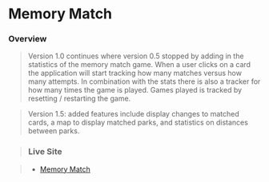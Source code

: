 # Memory Match

### Overview

> Version 1.0 continues where version 0.5 stopped by adding in the statistics of the memory match game. When a user clicks on a card the application will start tracking how many matches versus how many attempts. In combination with the stats there is also a tracker for how many times the game is played. Games played is tracked by resetting / restarting the game.

> Version 1.5: added features include display changes to matched cards, a map to display matched parks, and statistics on distances between parks.

> ### Live Site

> - <a href="http://dev.kylemarx86.com/memory_match/">Memory Match</a>
